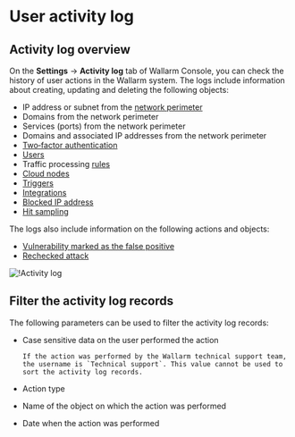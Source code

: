 # User activity log

## Activity log overview

On the **Settings** → **Activity log** tab of Wallarm Console, you can check the history of user actions in the Wallarm system. The logs include information about creating, updating and deleting the following objects:

* IP address or subnet from the [network perimeter](../scanner/check-scope.md)
* Domains from the network perimeter
* Services (ports) from the network perimeter
* Domains and associated IP addresses from the network perimeter
* [Two‑factor authentication](account.md#enabling-two-factor-authentication)
* [Users](users.md)
* Traffic processing [rules](../rules/intro.md)
* [Cloud nodes](../nodes/cloud-node.md)
* [Triggers](../triggers/triggers.md)
* [Integrations](integrations/integrations-intro.md)
* [Blocked IP address](../ip-lists/blacklist.md)
* [Hit sampling](../events/analyze-attack.md#sampling-of-hits)

The logs also include information on the following actions and objects:

* [Vulnerability marked as the false positive](../vulnerabilities/false-vuln.md)
* [Rechecked attack](../events/verify-attack.md)

![!Activity log](../../images/user-guides/settings/audit-log.png)

## Filter the activity log records

The following parameters can be used to filter the activity log records:

* Case sensitive data on the user performed the action

      If the action was performed by the Wallarm technical support team, the username is `Technical support`. This value cannot be used to sort the activity log records.
* Action type
* Name of the object on which the action was performed
* Date when the action was performed

